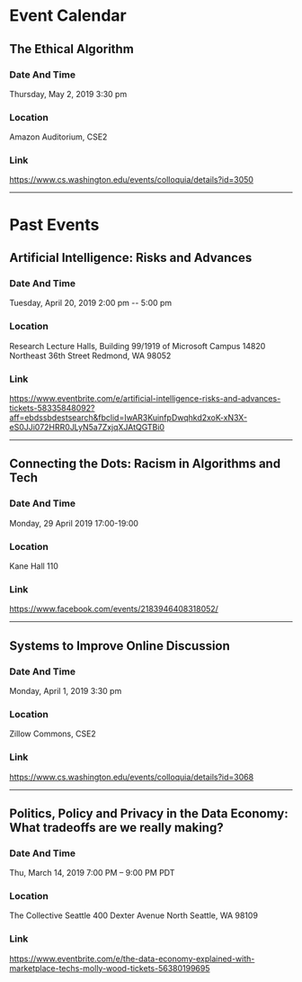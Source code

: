 # Event Calendar

## The Ethical Algorithm

### Date And Time
Thursday, May 2, 2019
3:30 pm

### Location
Amazon Auditorium, CSE2

### Link
https://www.cs.washington.edu/events/colloquia/details?id=3050

---

# Past Events

## Artificial Intelligence: Risks and Advances

### Date And Time
Tuesday, April 20, 2019
2:00 pm -- 5:00 pm

### Location
Research Lecture Halls, Building 99/1919 of Microsoft Campus
14820 Northeast 36th Street
Redmond, WA 98052

### Link
https://www.eventbrite.com/e/artificial-intelligence-risks-and-advances-tickets-58335848092?aff=ebdssbdestsearch&fbclid=IwAR3KuinfpDwqhkd2xoK-xN3X-eS0JJi072HRR0JLyN5a7ZxjqXJAtQGTBi0

---
## Connecting the Dots: Racism in Algorithms and Tech

### Date And Time
Monday, 29 April 2019
17:00-19:00

### Location
Kane Hall 110

### Link
https://www.facebook.com/events/2183946408318052/

---
## Systems to Improve Online Discussion

### Date And Time
Monday, April 1, 2019
3:30 pm

### Location
Zillow Commons, CSE2

### Link
https://www.cs.washington.edu/events/colloquia/details?id=3068

---

## Politics, Policy and Privacy in the Data Economy: What tradeoffs are we really making?

### Date And Time
Thu, March 14, 2019
7:00 PM – 9:00 PM PDT

### Location
The Collective Seattle
400 Dexter Avenue North
Seattle, WA 98109

### Link
https://www.eventbrite.com/e/the-data-economy-explained-with-marketplace-techs-molly-wood-tickets-56380199695

